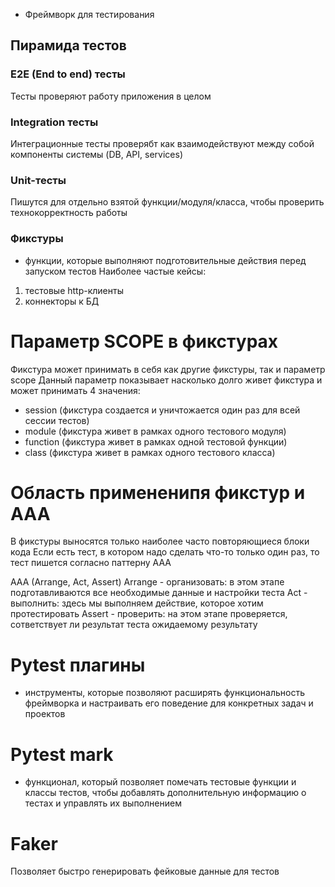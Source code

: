 - Фреймворк для тестирования

## Пирамида тестов

### E2E (End to end) тесты
Тесты проверяют работу приложения в целом 

### Integration тесты
Интеграционные тесты проверябт как взаимодействуют между собой компоненты системы (DB, API, services)

### Unit-тесты
Пишутся для отдельно взятой функции/модуля/класса, чтобы проверить технокорректность работы

### Фикстуры
- функции, которые выполняют подготовительные действия перед запуском тестов
Наиболее частые кейсы:
1) тестовые http-клиенты
2) коннекторы к БД

# Параметр SCOPE в фикстурах
Фикстура может принимать в себя как другие фикстуры, так и параметр scope
Данный параметр показывает насколько долго живет фикстура и может принимать 4 значения:
- session (фикстура создается и уничтожается один раз для всей сессии тестов)
- module (фикстура живет в рамках одного тестового модуля)
- function (фикстура живет в рамках одной тестовой функции)
- class (фикстура живет в рамках одного тестового класса)

# Область примененипя фикстур и AAA
В фикстуры выносятся только наиболее часто повторяющиеся блоки кода
Если есть тест, в котором надо сделать что-то только один раз, то тест пишется согласно паттерну AAA 

AAA (Arrange, Act, Assert)
Arrange - организовать: в этом этапе подготавливаются все необходимые данные и настройки теста
Act - выполнить: здесь мы выполняем действие, которое хотим протестировать
Assert - проверить: на этом этапе проверяется, сответствует ли результат теста ожидаемому результату

# Pytest плагины
- инструменты, которые позволяют расширять функциональность фреймворка и настраивать его поведение для конкретных задач и проектов

# Pytest mark
- функционал, который позволяет помечать тестовые функции и классы тестов, чтобы добавлять дополнительную информацию о тестах и управлять их выполнением

# Faker
Позволяет быстро генерировать фейковые данные для тестов





















